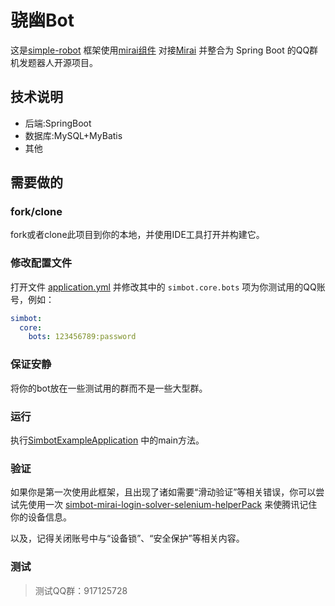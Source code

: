 # 骁幽Bot

这是[simple-robot](https://github.com/ForteScarlet/simpler-robot) 框架使用[mirai组件](https://github.com/ForteScarlet/simpler-robot/tree/dev/component/component-mirai) 对接[Mirai](https://github.com/mamoe/mirai) 并整合为 Spring Boot 的QQ群机发题器人开源项目。
## 技术说明
  - 后端:SpringBoot
  - 数据库:MySQL+MyBatis
  - 其他
## 需要做的
### fork/clone
fork或者clone此项目到你的本地，并使用IDE工具打开并构建它。

### 修改配置文件
打开文件 [application.yml](src/main/resources/application.yml) 并修改其中的 `simbot.core.bots` 项为你测试用的QQ账号，例如：
```yaml
simbot: 
  core:
    bots: 123456789:password
```

### 保证安静
将你的bot放在一些测试用的群而不是一些大型群。


### 运行
执行[SimbotExampleApplication](src/main/java/simbot/xiaoU/SimbotExampleApplication.java) 中的main方法。

### 验证
如果你是第一次使用此框架，且出现了诸如需要“滑动验证”等相关错误，你可以尝试先使用一次 [simbot-mirai-login-solver-selenium-helperPack](https://github.com/simple-robot/simbot-mirai-login-solver-selenium-helperPack) 来使腾讯记住你的设备信息。

以及，记得关闭账号中与“设备锁”、“安全保护”等相关内容。

### 测试
 > 测试QQ群：917125728

